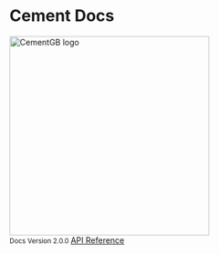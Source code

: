 # **Cement Docs**

<img alt="CementGB logo" src="_media/cement_logo_alpha.png" width=350px>
<br>
<small>
    Docs Version 2.0.0
</small>
<a href="../api/index.html">API Reference</a>
